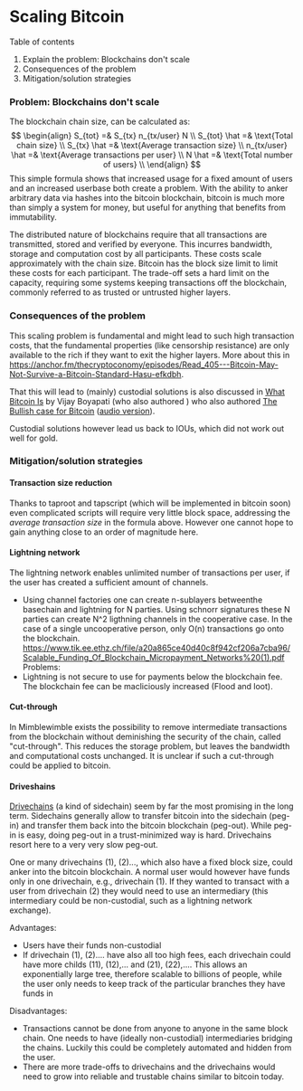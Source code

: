 # Scaling Bitcoin

Table of contents

1. Explain the problem: Blockchains don't scale
2. Consequences of the problem
3. Mitigation/solution strategies

### Problem: Blockchains don't scale

The blockchain chain size,  can be calculated as: 
$$
\begin{align}
S_{tot} =& S_{tx} n_{tx/user} N \\
S_{tot} \hat =& \text{Total chain size} \\
S_{tx} \hat =& \text{Average transaction size} \\
n_{tx/user} \hat =& \text{Average transactions per user} \\
N \hat =& \text{Total number of users} \\
\end{align}
$$
This simple formula shows that increased usage for a fixed amount of users and an increased userbase both create a problem. With the ability to anker arbitrary data via hashes into the bitcoin blockchain, bitcoin is much more than simply a system for money, but useful for anything that benefits from immutability.

The distributed nature of blockchains require that all transactions are transmitted, stored and verified by everyone. This incurres bandwidth, storage and computation cost by all participants. These costs scale approximately with the chain size. Bitcoin has the block size limit to limit these costs for each participant. The trade-off sets a hard limit on the capacity, requiring some systems keeping transactions off the blockchain, commonly referred to as trusted or untrusted higher layers.

### Consequences of the problem

This scaling problem is fundamental and might lead to such high transaction costs, that the fundamental properties (like censorship resistance) are only available to the rich if they want to exit the higher layers. More about this in https://anchor.fm/thecryptoconomy/episodes/Read_405---Bitcoin-May-Not-Survive-a-Bitcoin-Standard-Hasu-efkdbh. 

That this will lead to (mainly) custodial solutions is also discussed in [What Bitcoin Is](https://stephanlivera.com/episode/185/) by Vijay Boyapati (who also authored ) who also authored [The Bullish case for Bitcoin](https://medium.com/@vijayboyapati/the-bullish-case-for-bitcoin-6ecc8bdecc1) ([audio version](https://anchor.fm/thecryptoconomy/episodes/Read_407---The-Bullish-Case-for-Bitcoin-Vijay-Boyapati-efpi06)).

Custodial solutions however lead us back to IOUs, which did not work out well for gold.  

### Mitigation/solution strategies

#### Transaction size reduction

Thanks to taproot and tapscript (which will be implemented in bitcoin soon) even complicated scripts will require very little block space, addressing the *average transaction size* in the formula above. However one cannot hope to gain anything close to an order of magnitude here.

#### Lightning network

The lightning network enables unlimited number of transactions per user, if the user has created a sufficient amount of channels.
- Using channel factories one can create n-sublayers betweenthe basechain and lightning for  N parties. Using schnorr signatures these N parties can create N^2 ligthning channels in the cooperative case. In the case of a single uncooperative person, only O(n) transactions go onto the blockchain.   https://www.tik.ee.ethz.ch/file/a20a865ce40d40c8f942cf206a7cba96/Scalable_Funding_Of_Blockchain_Micropayment_Networks%20(1).pdf
Problems:
- Lightning is not secure to use for payments below the blockchain fee. The blockchain fee can be macliciously increased (Flood and loot).

#### Cut-through

In Mimblewimble exists the possibility to remove intermediate transactions from the blockchain without deminishing the security of the chain, called "cut-through". This reduces the storage problem, but leaves the bandwidth and computational costs unchanged. It is unclear if such a cut-through could be applied to bitcoin.

#### Driveshains

[Drivechains](https://www.drivechain.info/peer-review/peer-review-new/) (a kind of sidechain) seem by far the most promising in the long term. Sidechains generally allow to transfer bitcoin into the sidechain (peg-in) and transfer them back into the bitcoin blockchain (peg-out). While peg-in is easy, doing peg-out in a trust-minimized way is hard. Drivechains resort here to a very very slow peg-out. 

One or many drivechains (1), (2)..., which also have a fixed block size, could anker into the bitcoin blockchain. A normal user would however have funds only in one drivechain, e.g., drivechain (1). If they wanted to transact with a user from drivechain (2) they would need to use an intermediary (this intermediary could be non-custodial, such as a lightning network exchange). 

Advantages:

* Users have their funds non-custodial
* If drivechain (1), (2).... have also all too high fees, each drivechain could have more childs (11), (12),...  and (21), (22),....  This allows an exponentially large tree, therefore scalable to billions of people, while the user only needs to keep track of the particular branches they have funds in

Disadvantages:

* Transactions cannot be done from anyone to anyone in the same block chain. One needs to have (ideally non-custodial) intermediaries bridging the chains. Luckily this could be completely automated and hidden from the user.
* There are more trade-offs to drivechains and the drivechains would need to grow into reliable and trustable chains similar to bitcoin today.



